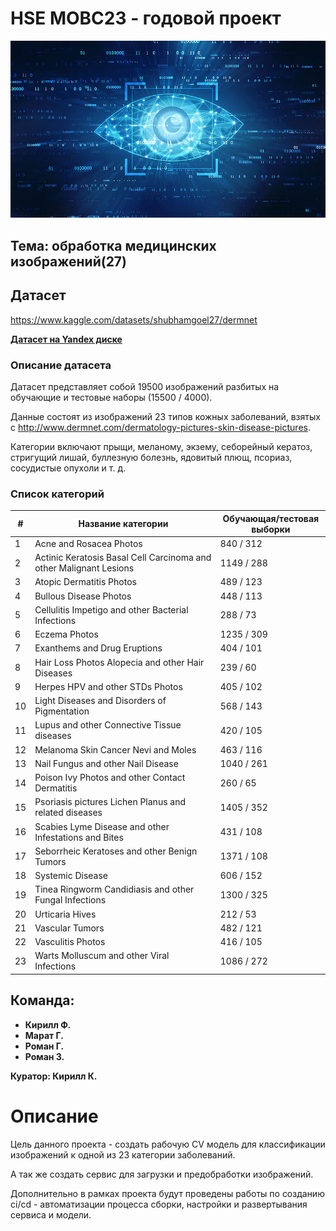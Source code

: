 # HSE МОВС23 - годовой проект

![Alt text](assets/image.png)

## Тема: обработка медицинских изображений(27)

## Датасет 
https://www.kaggle.com/datasets/shubhamgoel27/dermnet

**[Датасет на Yandex диске](https://disk.yandex.com/d/kNMbUOPlEyVXkA)**
### Описание датасета
Датасет представляет собой 19500 изображений разбитых на обучающие и тестовые наборы (15500 / 4000).

Данные состоят из изображений 23 типов кожных заболеваний, взятых с http://www.dermnet.com/dermatology-pictures-skin-disease-pictures. 

Категории включают прыщи, меланому, экзему, себорейный кератоз, стригущий лишай, буллезную болезнь, ядовитый плющ, псориаз, сосудистые опухоли и т. д.



### Список категорий

|    #   |          Название категории              | Обучающая/тестовая выборки |
|-------|-------------------------------------------|--------------------------|
|   1   | Acne and Rosacea Photos                   | 840 / 312                |
|   2   | Actinic Keratosis Basal Cell Carcinoma and other Malignant Lesions | 1149 / 288 |
|   3   | Atopic Dermatitis Photos                  | 489 / 123                |
|   4   | Bullous Disease Photos                    | 448 / 113                |
|   5   | Cellulitis Impetigo and other Bacterial Infections | 288 / 73         |
|   6   | Eczema Photos                             | 1235 / 309               |
|   7   | Exanthems and Drug Eruptions               | 404 / 101                |
|   8   | Hair Loss Photos Alopecia and other Hair Diseases | 239 / 60          |
|   9   | Herpes HPV and other STDs Photos           | 405 / 102                |
|  10   | Light Diseases and Disorders of Pigmentation | 568 / 143              |
|  11   | Lupus and other Connective Tissue diseases | 420 / 105                |
|  12   | Melanoma Skin Cancer Nevi and Moles        | 463 / 116                |
|  13   | Nail Fungus and other Nail Disease         | 1040 / 261               |
|  14   | Poison Ivy Photos and other Contact Dermatitis | 260 / 65             |
|  15   | Psoriasis pictures Lichen Planus and related diseases | 1405 / 352      |
|  16   | Scabies Lyme Disease and other Infestations and Bites | 431 / 108      |
|  17   | Seborrheic Keratoses and other Benign Tumors | 1371 / 108            |
|  18   | Systemic Disease                          | 606 / 152                |
|  19   | Tinea Ringworm Candidiasis and other Fungal Infections | 1300 / 325        |
|  20   | Urticaria Hives                           | 212 / 53                 |
|  21   | Vascular Tumors                           | 482 / 121                |
|  22   | Vasculitis Photos                         | 416 / 105                |
|  23   | Warts Molluscum and other Viral Infections | 1086 / 272               |


## Команда:
+ **Кирилл Ф.**
+ **Марат Г.**
+ **Роман Г.**
+ **Роман З.**

**Куратор: Кирилл К.**

# Описание

Цель данного проекта - создать рабочую CV модель для классификации изображений к одной из 23 категории заболеваний.

А так же создать сервис для загрузки и предобработки изображений.

Дополнительно в рамках проекта будут проведены работы по созданию ci/cd - автоматизации процесса сборки, настройки и развертывания сервиса и модели.   
